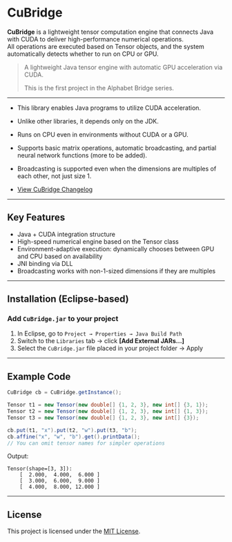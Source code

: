 # CuBridge

**CuBridge** is a lightweight tensor computation engine that connects Java with CUDA to deliver high-performance numerical operations.  
All operations are executed based on Tensor objects, and the system automatically detects whether to run on CPU or GPU.

> A lightweight Java tensor engine with automatic GPU acceleration via CUDA.  
> 
> This is the first project in the Alphabet Bridge series.

---

- This library enables Java programs to utilize CUDA acceleration.
- Unlike other libraries, it depends only on the JDK.
- Runs on CPU even in environments without CUDA or a GPU.
- Supports basic matrix operations, automatic broadcasting, and partial neural network functions (more to be added).
- Broadcasting is supported even when the dimensions are multiples of each other, not just size 1.

- [View CuBridge Changelog](Legacy/History_en.md)

---

##  Key Features

- Java + CUDA integration structure
- High-speed numerical engine based on the Tensor class
- Environment-adaptive execution: dynamically chooses between GPU and CPU based on availability
- JNI binding via DLL
- Broadcasting works with non-1-sized dimensions if they are multiples

---

##  Installation (Eclipse-based)

### Add `CuBridge.jar` to your project

1. In Eclipse, go to `Project → Properties → Java Build Path`
2. Switch to the `Libraries` tab → click **[Add External JARs...]**
3. Select the `CuBridge.jar` file placed in your project folder → Apply

---

##  Example Code

```java
CuBridge cb = CuBridge.getInstance();

Tensor t1 = new Tensor(new double[] {1, 2, 3}, new int[] {3, 1});
Tensor t2 = new Tensor(new double[] {1, 2, 3}, new int[] {1, 3});
Tensor t3 = new Tensor(new double[] {1, 2, 3}, new int[] {3});

cb.put(t1, "x").put(t2, "w").put(t3, "b");
cb.affine("x", "w", "b").get().printData();
// You can omit tensor names for simpler operations
```

Output:
```
Tensor(shape=[3, 3]):
    [  2.000,  4.000,  6.000 ]
    [  3.000,  6.000,  9.000 ]
    [  4.000,  8.000, 12.000 ]
```

---

##  License

This project is licensed under the [MIT License](LICENSE).
